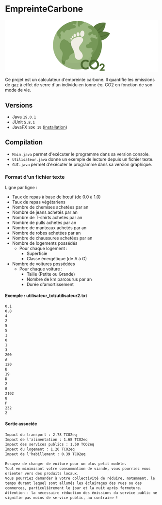# EmpreinteCarbone

![Logo](./static/logo.svg)

Ce projet est un calculateur d'empreinte carbone. Il quantifie les émissions de gaz à effet de serre d'un individu en
tonne éq. CO2 en fonction de son mode de vie.

## Versions

- Java `19.0.1`
- JUnit `5.8.1`
- JavaFX `SDK 19` ([installation](https://openjfx.io/openjfx-docs/#introduction))

## Compilation

- `Main.java` permet d'exécuter le programme dans sa version console.
- `Utilisateur.java` donne un exemple de lecture depuis un fichier texte.
- `GUI.java` permet d'exécuter le programme dans sa version graphique.

### Format d'un fichier texte

Ligne par ligne :

- Taux de repas à base de bœuf (de 0.0 à 1.0)
- Taux de repas végétariens
- Nombre de chemises achetées par an
- Nombre de jeans achetés par an
- Nombre de T-shirts achetés par an
- Nombre de pulls achetés par an
- Nombre de manteaux achetés par an
- Nombre de robes achetées par an
- Nombre de chaussures achetées par an
- Nombre de logements possédés
    - Pour chaque logement :
        - Superficie
        - Classe énergétique (de A à G)
- Nombre de voitures possédées
    - Pour chaque voiture :
        - Taille (Petite ou Grande)
        - Nombre de km parcourus par an
        - Durée d'amortissement

#### Exemple : utilisateur_txt/utilisateur2.txt

```
0.1  
0.8  
4  
2  
5  
5  
1  
0  
1  
3  
200  
A  
120  
B  
19  
D  
2  
G  
2102  
8  
P  
232  
2
```

#### Sortie associée

```
Impact du transport : 2.78 TCO2eq
Impact de l'alimentation : 1.68 TCO2eq
Impact des services publics : 1.50 TCO2eq
Impact du logement : 1.20 TCO2eq
Impact de l'habillement : 0.39 TCO2eq

Essayez de changer de voiture pour un plus petit modèle.
Tout en minimisant votre consommation de viande, vous pourriez vous orienter vers des produits locaux.
Vous pourriez demander à votre collectivité de réduire, notamment, le temps durant lequel sont allumés les éclairages des rues ou des commerces, particulièrement le jour et la nuit après fermeture.
Attention : la nécessaire réduction des émissions du service public ne signifie pas moins de service public, au contraire !
```
